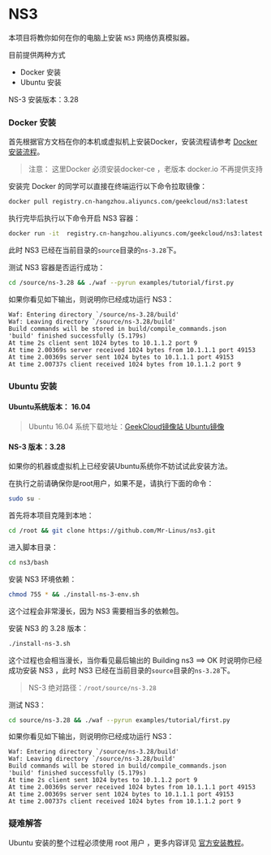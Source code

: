 # NS3

本项目将教你如何在你的电脑上安装 `NS3` 网络仿真模拟器。

目前提供两种方式

- Docker 安装
- Ubuntu 安装

NS-3 安装版本：3.28

### Docker 安装

首先根据官方文档在你的本机或虚拟机上安装Docker，安装流程请参考 [Docker 安装流程](https://note.geekfan.top/2018/06/15/Docker-faq/#%E5%AE%89%E8%A3%85%E3%80%81%E9%85%8D%E7%BD%AE%E9%97%AE%E9%A2%98-8)。

> 注意： 这里Docker 必须安装docker-ce ，老版本 docker.io 不再提供支持

安装完 Docker 的同学可以直接在终端运行以下命令拉取镜像：

```bash
docker pull registry.cn-hangzhou.aliyuncs.com/geekcloud/ns3:latest
```

执行完毕后执行以下命令开启 NS3 容器：

```bash
docker run -it  registry.cn-hangzhou.aliyuncs.com/geekcloud/ns3:latest /bin/bash
```

此时 NS3 已经在当前目录的`source`目录的`ns-3.28`下。

测试 NS3 容器是否运行成功：

```bash
cd /source/ns-3.28 && ./waf --pyrun examples/tutorial/first.py
```

如果你看见如下输出，则说明你已经成功运行 NS3：

```
Waf: Entering directory `/source/ns-3.28/build'
Waf: Leaving directory `/source/ns-3.28/build'
Build commands will be stored in build/compile_commands.json
'build' finished successfully (5.179s)
At time 2s client sent 1024 bytes to 10.1.1.2 port 9
At time 2.00369s server received 1024 bytes from 10.1.1.1 port 49153
At time 2.00369s server sent 1024 bytes to 10.1.1.1 port 49153
At time 2.00737s client received 1024 bytes from 10.1.1.2 port 9
```



### Ubuntu 安装

#### Ubuntu系统版本： 16.04 

> Ubuntu 16.04 系统下载地址：[GeekCloud镜像站 Ubuntu镜像](http://mirrors.geekfan.top/rsync/iso/ubuntu-16.04.5-desktop-amd64.iso)

#### NS-3 版本：3.28

如果你的机器或虚拟机上已经安装Ubuntu系统你不妨试试此安装方法。

在执行之前请确保你是root用户，如果不是，请执行下面的命令：

```bash
sudo su -
```

首先将本项目克隆到本地：

```bash
cd /root && git clone https://github.com/Mr-Linus/ns3.git
```

进入脚本目录：

```bash
cd ns3/bash
```

安装 NS3 环境依赖：

```bash
chmod 755 * && ./install-ns-3-env.sh
```

这个过程会非常漫长，因为 NS3 需要相当多的依赖包。

安装 NS3 的 3.28 版本：

```bash
./install-ns-3.sh
```

这个过程也会相当漫长，当你看见最后输出的 Building ns3 ==> OK 时说明你已经成功安装 NS3 ，此时 NS3 已经在当前目录的`source`目录的`ns-3.28`下。

> NS-3 绝对路径：`/root/source/ns-3.28`

测试 NS3：

```bash
cd source/ns-3.28 && ./waf --pyrun examples/tutorial/first.py
```

如果你看见如下输出，则说明你已经成功运行 NS3：

```
Waf: Entering directory `/source/ns-3.28/build'
Waf: Leaving directory `/source/ns-3.28/build'
Build commands will be stored in build/compile_commands.json
'build' finished successfully (5.179s)
At time 2s client sent 1024 bytes to 10.1.1.2 port 9
At time 2.00369s server received 1024 bytes from 10.1.1.1 port 49153
At time 2.00369s server sent 1024 bytes to 10.1.1.1 port 49153
At time 2.00737s client received 1024 bytes from 10.1.1.2 port 9
```



### 疑难解答

Ubuntu 安装的整个过程必须使用 root 用户 ，更多内容详见 [官方安装教程](https://www.nsnam.org/wiki/Installation)。